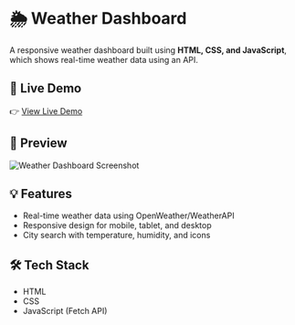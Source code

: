 # 🌦️ Weather Dashboard

A responsive weather dashboard built using **HTML, CSS, and JavaScript**, which shows real-time weather data using an API.

## 🔗 Live Demo
👉 [View Live Demo](file:///C:/Users/Adarsha%20m.n/OneDrive/Desktop/weather-Dashboard/index.html)

## 📸 Preview
![Weather Dashboard Screenshot](./screenshot.png)

## 💡 Features
- Real-time weather data using OpenWeather/WeatherAPI
- Responsive design for mobile, tablet, and desktop
- City search with temperature, humidity, and icons

## 🛠️ Tech Stack
- HTML
- CSS
- JavaScript (Fetch API)
